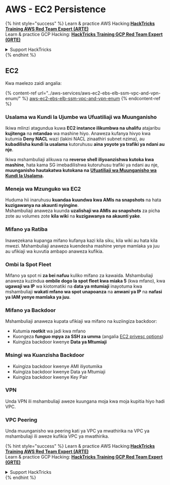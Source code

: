 # AWS - EC2 Persistence

{% hint style="success" %}
Learn & practice AWS Hacking:<img src="../../../.gitbook/assets/image (1).png" alt="" data-size="line">[**HackTricks Training AWS Red Team Expert (ARTE)**](https://training.hacktricks.xyz/courses/arte)<img src="../../../.gitbook/assets/image (1).png" alt="" data-size="line">\
Learn & practice GCP Hacking: <img src="../../../.gitbook/assets/image (2).png" alt="" data-size="line">[**HackTricks Training GCP Red Team Expert (GRTE)**<img src="../../../.gitbook/assets/image (2).png" alt="" data-size="line">](https://training.hacktricks.xyz/courses/grte)

<details>

<summary>Support HackTricks</summary>

* Check the [**subscription plans**](https://github.com/sponsors/carlospolop)!
* **Join the** 💬 [**Discord group**](https://discord.gg/hRep4RUj7f) or the [**telegram group**](https://t.me/peass) or **follow** us on **Twitter** 🐦 [**@hacktricks\_live**](https://twitter.com/hacktricks\_live)**.**
* **Share hacking tricks by submitting PRs to the** [**HackTricks**](https://github.com/carlospolop/hacktricks) and [**HackTricks Cloud**](https://github.com/carlospolop/hacktricks-cloud) github repos.

</details>
{% endhint %}

## EC2

Kwa maelezo zaidi angalia:

{% content-ref url="../aws-services/aws-ec2-ebs-elb-ssm-vpc-and-vpn-enum/" %}
[aws-ec2-ebs-elb-ssm-vpc-and-vpn-enum](../aws-services/aws-ec2-ebs-elb-ssm-vpc-and-vpn-enum/)
{% endcontent-ref %}

### Usalama wa Kundi la Ujumbe wa Ufuatiliaji wa Muunganisho

Ikiwa mlinzi atagundua kuwa **EC2 instance ilikumbwa na uhalifu** atajaribu **kujitenga** na **mtandao** wa mashine hiyo. Anaweza kufanya hivyo kwa kutumia **Deny NACL** wazi (lakini NACL zinaathiri subnet nzima), au **kubadilisha kundi la usalama** kutoruhusu **aina yoyote ya trafiki ya ndani au nje**.

Ikiwa mshambuliaji alikuwa na **reverse shell iliyoanzishwa kutoka kwa mashine**, hata kama SG imebadilishwa kutoruhusu trafiki ya ndani au nje, **muunganisho hautakatwa kutokana na** [**Ufuatiliaji wa Muunganisho wa Kundi la Usalama**](https://docs.aws.amazon.com/AWSEC2/latest/UserGuide/security-group-connection-tracking.html)**.**

### Meneja wa Mzunguko wa EC2

Huduma hii inaruhusu **kuandaa** **kuundwa kwa AMIs na snapshots** na hata **kuzigawanya na akaunti nyingine**.\
Mshambuliaji anaweza kuunda **uzalishaji wa AMIs au snapshots** za picha zote au volumes zote **kila wiki** na **kuzigawanya na akaunti yake**.

### Mifano ya Ratiba

Inawezekana kupanga mifano kufanya kazi kila siku, kila wiki au hata kila mwezi. Mshambuliaji anaweza kuendesha mashine yenye mamlaka ya juu au ufikiaji wa kuvutia ambapo anaweza kufikia.

### Ombi la Spot Fleet

Mifano ya spot ni **za bei nafuu** kuliko mifano za kawaida. Mshambuliaji anaweza kuzindua **ombile dogo la spot fleet kwa miaka 5** (kwa mfano), kwa **ugawaji wa IP** wa kiotomatiki na **data ya mtumiaji** inayotuma kwa mshambuliaji **wakati mfano wa spot unapoanza** na **anwani ya IP** na **nafasi ya IAM yenye mamlaka ya juu**.

### Mifano ya Backdoor

Mshambuliaji anaweza kupata ufikiaji wa mifano na kuziingiza backdoor:

* Kutumia **rootkit** wa jadi kwa mfano
* Kuongeza **funguo mpya za SSH za umma** (angalia [EC2 privesc options](../aws-privilege-escalation/aws-ec2-privesc.md))
* Kuingiza backdoor kwenye **Data ya Mtumiaji**

### **Msingi wa Kuanzisha Backdoor**

* Kuingiza backdoor kwenye AMI iliyotumika
* Kuingiza backdoor kwenye Data ya Mtumiaji
* Kuingiza backdoor kwenye Key Pair

### VPN

Unda VPN ili mshambuliaji aweze kuungana moja kwa moja kupitia hiyo hadi VPC.

### VPC Peering

Unda muunganisho wa peering kati ya VPC ya mwathirika na VPC ya mshambuliaji ili aweze kufikia VPC ya mwathirika.

{% hint style="success" %}
Learn & practice AWS Hacking:<img src="../../../.gitbook/assets/image (1).png" alt="" data-size="line">[**HackTricks Training AWS Red Team Expert (ARTE)**](https://training.hacktricks.xyz/courses/arte)<img src="../../../.gitbook/assets/image (1).png" alt="" data-size="line">\
Learn & practice GCP Hacking: <img src="../../../.gitbook/assets/image (2).png" alt="" data-size="line">[**HackTricks Training GCP Red Team Expert (GRTE)**<img src="../../../.gitbook/assets/image (2).png" alt="" data-size="line">](https://training.hacktricks.xyz/courses/grte)

<details>

<summary>Support HackTricks</summary>

* Check the [**subscription plans**](https://github.com/sponsors/carlospolop)!
* **Join the** 💬 [**Discord group**](https://discord.gg/hRep4RUj7f) or the [**telegram group**](https://t.me/peass) or **follow** us on **Twitter** 🐦 [**@hacktricks\_live**](https://twitter.com/hacktricks\_live)**.**
* **Share hacking tricks by submitting PRs to the** [**HackTricks**](https://github.com/carlospolop/hacktricks) and [**HackTricks Cloud**](https://github.com/carlospolop/hacktricks-cloud) github repos.

</details>
{% endhint %}
